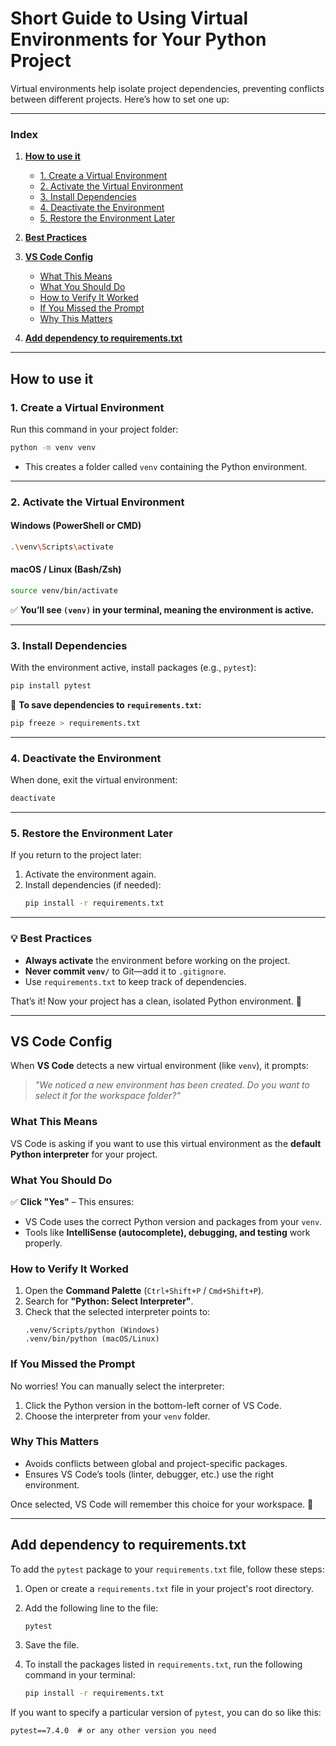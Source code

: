 # **Short Guide to Using Virtual Environments for Your Python Project**

Virtual environments help isolate project dependencies, preventing conflicts between different projects. Here’s how to set one up:

---

### **Index**

1. **[How to use it](#how-to-use-it)**

   - [1. Create a Virtual Environment](#1-create-a-virtual-environment)
   - [2. Activate the Virtual Environment](#2-activate-the-virtual-environment)
   - [3. Install Dependencies](#3-install-dependencies)
   - [4. Deactivate the Environment](#4-deactivate-the-environment)
   - [5. Restore the Environment Later](#5-restore-the-environment-later)

2. **[Best Practices](#-best-practices)**

3. **[VS Code Config](#vs-code-config)**

   - [What This Means](#what-this-means)
   - [What You Should Do](#what-you-should-do)
   - [How to Verify It Worked](#how-to-verify-it-worked)
   - [If You Missed the Prompt](#if-you-missed-the-prompt)
   - [Why This Matters](#why-this-matters)

4. **[Add dependency to requirements.txt](#add-dependency-to-requirementstxt)**

---

## How to use it

### **1. Create a Virtual Environment**

Run this command in your project folder:

```bash
python -m venv venv
```

- This creates a folder called `venv` containing the Python environment.

---

### **2. Activate the Virtual Environment**

#### **Windows (PowerShell or CMD)**

```bash
.\venv\Scripts\activate
```

#### **macOS / Linux (Bash/Zsh)**

```bash
source venv/bin/activate
```

✅ **You’ll see `(venv)` in your terminal, meaning the environment is active.**

---

### **3. Install Dependencies**

With the environment active, install packages (e.g., `pytest`):

```bash
pip install pytest
```

📌 **To save dependencies to `requirements.txt`:**

```bash
pip freeze > requirements.txt
```

---

### **4. Deactivate the Environment**

When done, exit the virtual environment:

```bash
deactivate
```

---

### **5. Restore the Environment Later**

If you return to the project later:

1. Activate the environment again.
2. Install dependencies (if needed):
   ```bash
   pip install -r requirements.txt
   ```

---

### **💡 Best Practices**

- **Always activate** the environment before working on the project.
- **Never commit `venv/`** to Git—add it to `.gitignore`.
- Use `requirements.txt` to keep track of dependencies.

That’s it! Now your project has a clean, isolated Python environment. 🚀

---

## VS Code Config

When **VS Code** detects a new virtual environment (like `venv`), it prompts:

> _"We noticed a new environment has been created. Do you want to select it for the workspace folder?"_

### **What This Means**

VS Code is asking if you want to use this virtual environment as the **default Python interpreter** for your project.

### **What You Should Do**

✅ **Click "Yes"** – This ensures:

- VS Code uses the correct Python version and packages from your `venv`.
- Tools like **IntelliSense (autocomplete), debugging, and testing** work properly.

### **How to Verify It Worked**

1. Open the **Command Palette** (`Ctrl+Shift+P` / `Cmd+Shift+P`).
2. Search for **"Python: Select Interpreter"**.
3. Check that the selected interpreter points to:
   ```
   .venv/Scripts/python (Windows)
   .venv/bin/python (macOS/Linux)
   ```

### **If You Missed the Prompt**

No worries! You can manually select the interpreter:

1. Click the Python version in the bottom-left corner of VS Code.
2. Choose the interpreter from your `venv` folder.

### **Why This Matters**

- Avoids conflicts between global and project-specific packages.
- Ensures VS Code’s tools (linter, debugger, etc.) use the right environment.

Once selected, VS Code will remember this choice for your workspace. 🎉

---

## Add dependency to requirements.txt

To add the `pytest` package to your `requirements.txt` file, follow these steps:

1. Open or create a `requirements.txt` file in your project's root directory.

2. Add the following line to the file:

   ```
   pytest
   ```

3. Save the file.

4. To install the packages listed in `requirements.txt`, run the following command in your terminal:
   ```bash
   pip install -r requirements.txt
   ```

If you want to specify a particular version of `pytest`, you can do so like this:

```
pytest==7.4.0  # or any other version you need
```

